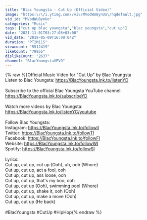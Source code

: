 ```yaml
---
title: "Blac Youngsta - Cut Up (Official Video)"
image: "https:\/\/i.ytimg.com\/vi\/MVodWU8ynUo\/hqdefault.jpg"
vid_id: "MVodWU8ynUo"
categories: "Music"
tags: ["cut up blac youngsta","blac youngsta","cut up"]
date: "2021-11-01T03:27:08+03:00"
vid_date: "2019-05-09T16:00:04Z"
duration: "PT2M11S"
viewcount: "5512419"
likeCount: "79955"
dislikeCount: "2637"
channel: "BlacYoungstaVEVO"
---
```

{% raw %}Official Music Video for &quot;Cut Up&quot; by Blac Youngsta ​<br />Listen to Blac Youngsta: <a rel="nofollow" target="blank" href="https://BlacYoungsta.lnk.to/listenYD​">https://BlacYoungsta.lnk.to/listenYD​</a><br /><br />Subscribe to the official Blac Youngsta YouTube channel: <a rel="nofollow" target="blank" href="https://BlacYoungsta.lnk.to/subscribeYD​">https://BlacYoungsta.lnk.to/subscribeYD​</a><br /><br />Watch more videos by Blac Youngsta: <a rel="nofollow" target="blank" href="https://BlacYoungsta.lnk.to/listenYC/youtube​">https://BlacYoungsta.lnk.to/listenYC/youtube​</a><br /><br />Follow Blac Youngsta:​<br />Instagram: <a rel="nofollow" target="blank" href="https://BlacYoungsta.lnk.to/followII​">https://BlacYoungsta.lnk.to/followII​</a><br />Twitter: <a rel="nofollow" target="blank" href="https://BlacYoungsta.lnk.to/followTI​">https://BlacYoungsta.lnk.to/followTI​</a><br />Facebook: <a rel="nofollow" target="blank" href="https://BlacYoungsta.lnk.to/followFI​">https://BlacYoungsta.lnk.to/followFI​</a><br />Website: <a rel="nofollow" target="blank" href="https://BlacYoungsta.lnk.to/followWI​">https://BlacYoungsta.lnk.to/followWI​</a><br />Spotify: <a rel="nofollow" target="blank" href="https://BlacYoungsta.lnk.to/followSI​">https://BlacYoungsta.lnk.to/followSI​</a><br /><br />Lyrics:​<br />Cut up, cut up, cut up (Ooh), uh, ooh (Whore)<br />Cut up, cut up, act a fool, ooh<br />Cut up, cut up, ass loose, ooh<br />Cut up, cut up, that's my boo, ooh<br />Cut up, cut up (Ooh), swimming pool (Whore)<br />Cut up, cut up, shake it, ooh (Ooh)<br />Cut up, cut up, make a move (Ooh)<br />Cut up, cut up (He back)<br /><br />#BlacYoungsta #CutUp #HipHop​{% endraw %}
